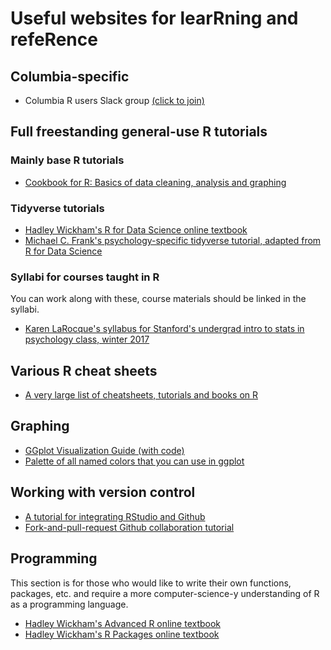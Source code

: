# Useful websites for learRning and refeRence

## Columbia-specific

* Columbia R users Slack group [(click to join)](https://join.slack.com/t/cu-psych-r-users/shared_invite/enQtMjk5MTExNjkxOTkwLTY2MjJkMGY1ZmU1MzM0ZTA0NTM2ZDJjZjFjMzU4YmRjZDJiMWQyMjJkMzVkMjc0YTE0OTg4ZmU2NjdlYzZiNjk)
     
## Full freestanding general-use R tutorials

### Mainly base R tutorials

* [Cookbook for R: Basics of data cleaning, analysis and graphing](http://www.cookbook-r.com/)

### Tidyverse tutorials

* [Hadley Wickham's R for Data Science online textbook](http://r4ds.had.co.nz/)
* [Michael C. Frank's psychology-specific tidyverse tutorial, adapted from R for Data Science](https://github.com/mcfrank/tidyverse-tutorial/blob/master/tidyverse_tutorial.Rmd)

### Syllabi for courses taught in R

You can work along with these, course materials should be linked in the syllabi.
* [Karen LaRocque's syllabus for Stanford's undergrad intro to stats in psychology class, winter 2017](http://web.stanford.edu/class/psych10/schedule/index.html)

## Various R cheat sheets

* [A very large list of cheatsheets, tutorials and books on R](https://paulvanderlaken.com/2017/08/10/r-resources-cheatsheets-tutorials-books/)

## Graphing

* [GGplot Visualization Guide (with code)](http://r-statistics.co/Top50-Ggplot2-Visualizations-MasterList-R-Code.html)
* [Palette of all named colors that you can use in ggplot](http://sape.inf.usi.ch/quick-reference/ggplot2/colour)

## Working with version control

* [A tutorial for integrating RStudio and Github](http://happygitwithr.com/)
* [Fork-and-pull-request Github collaboration tutorial](http://mozillascience.github.io/working-open-workshop/github_for_collaboration/)

## Programming

This section is for those who would like to write their own functions, packages, etc. and require a more computer-science-y understanding of R as a programming language.

* [Hadley Wickham's Advanced R online textbook](http://adv-r.had.co.nz/)
* [Hadley Wickham's R Packages online textbook](http://r-pkgs.had.co.nz/)

